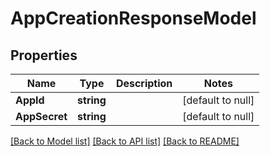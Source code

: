 # AppCreationResponseModel

## Properties
Name | Type | Description | Notes
------------ | ------------- | ------------- | -------------
**AppId** | **string** |  | [default to null]
**AppSecret** | **string** |  | [default to null]

[[Back to Model list]](../README.md#documentation-for-models) [[Back to API list]](../README.md#documentation-for-api-endpoints) [[Back to README]](../README.md)



